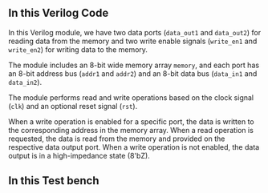 ## In this Verilog Code

In this Verilog module, we have two data ports (`data_out1` and `data_out2`) for reading data from the memory and two write enable signals (`write_en1` and `write_en2`) for writing data to the memory. 

The module includes an 8-bit wide memory array `memory`, and each port has an 8-bit address bus (`addr1` and `addr2`) and an 8-bit data bus (`data_in1` and `data_in2`).

The module performs read and write operations based on the clock signal (`clk`) and an optional reset signal (`rst`). 

When a write operation is enabled for a specific port, the data is written to the corresponding address in the memory array. When a read operation is requested, the data is read from the memory and provided on the respective data output port. When a write operation is not enabled, the data output is in a high-impedance state (8'bZ).

## In this Test bench

